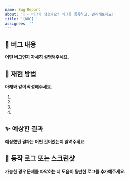 ```yaml
---
name: Bug Report
about: '🐞 - 버그가 생겼나요? 버그를 등록하고, 관리해보세요!'
title: '[BUG] '
assignees: ''
---
```


## 🤷 버그 내용
**어떤 버그인지 자세히 설명해주세요.**

## 🙇 재현 방법
**아래와 같이 작성해주세요.**

1. 
2. 
3. 
4. 

## ✨ 예상한 결과
**예상했던 결과는 어떤 것이었는지 알려주세요.**

## 📸 동작 로그 또는 스크린샷
**가능한 경우 문제를 파악하는 데 도움이 될만한 로그를 추가해주세요.**
